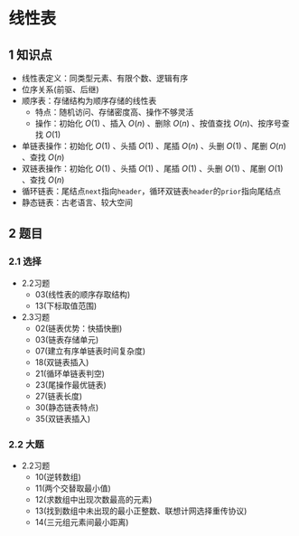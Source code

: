 # 线性表

## 1 知识点

* 线性表定义：同类型元素、有限个数、逻辑有序
* 位序关系(前驱、后继)
* 顺序表：存储结构为顺序存储的线性表
  * 特点：随机访问、存储密度高、操作不够灵活
  * 操作：初始化 $O(1)$ 、插入 $O(n)$ 、删除 $O(n)$ 、按值查找 $O(n)$、按序号查找 $O(1)$
* 单链表操作：初始化 $O(1)$ 、头插 $O(1)$ 、尾插 $O(n)$ 、头删 $O(1)$ 、尾删 $O(n)$ 、查找 $O(n)$
* 双链表操作：初始化 $O(1)$ 、头插 $O(1)$ 、尾插 $O(1)$ 、头删 $O(1)$ 、尾删 $O(1)$ 、查找 $O(n)$
* 循环链表：尾结点`next`指向`header`，循环双链表`header`的`prior`指向尾结点
* 静态链表：古老语言、较大空间

## 2 题目

### 2.1 选择

* 2.2习题
  * 03(线性表的顺序存取结构)
  * 13(下标取值范围)
* 2.3习题
  * 02(链表优势：快插快删)
  * 03(链表存储单元)
  * 07(建立有序单链表时间复杂度)
  * 18(双链表插入)
  * 21(循环单链表判空)
  * 23(尾操作最优链表)
  * 27(链表长度)
  * 30(静态链表特点)
  * 35(双链表插入)

### 2.2 大题

* 2.2习题
  * 10(逆转数组)
  * 11(两个交替取最小值)
  * 12(求数组中出现次数最高的元素)
  * 13(找到数组中未出现的最小正整数、联想计网选择重传协议)
  * 14(三元组元素间最小距离)
